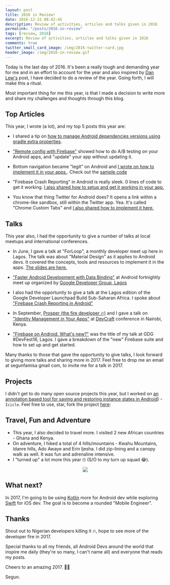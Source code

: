 ```yaml
---
layout: post
title: 2016 in Review!
date: 2016-12-31 08:42:45
description: Review of activities, articles and talks given in 2016
permalink: "/posts/2016-in-review"
tags: [review, 2016]
excerpt: Review of activities, articles and talks given in 2016
comments: true
twitter_small_card_image: /img/2016-twitter-card.jpg
header_image: /img/2016-in-review.gif
---
```


Today is the last day of 2016. It's been a really tough and demanding year for me and in an effort to account for the year and also inspired by [Dan Lew's](http://blog.danlew.net/2016/12/31/year-in-review-2016/) post, I have decided to do a review of the year. Going forth, I will make this a ritual.

Most important thing for me this year, is that I made a decision to write more and share my challenges and thoughts through this blog.

## Top Articles
This year, I wrote (a lot), and my top 5 posts this year are:

  * I shared a tip on [how to manage Android dependencies versions using gradle extra properties](/posts/android-gradle-extra-properties).

  * ["Remote config with Firebase"](/posts/firebase-remote-config) showed how to do A/B testing on your Android apps, and "update" your app without updating it.

  * Bottom navigation became "legit" on Android and [I wrote on how to implement it in your apps.](/posts/bottom-navigation-view-android). Check out the [sample code](https://github.com/segunfamisa/bottom-navigation-demo)

  * "Firebase Crash Reporting" in Android is really sleek. 0 lines of code to get it working. [I also shared how to setup and get it working in your app.](/posts/firebase-crash-reporting)

  * You know that thing Twitter for Android does? It opens a link within a chrome-like sandbox, still within the Twitter app. Yea. It's called "Chrome Custom Tabs" and [I also shared how to implement it here.](/posts/chrome-custom-tabs)

## Talks
This year also, I had the opportunity to give a number of talks at local meetups and international conferences.

  * In June, I gave a talk at "ForLoop", a monthly developer meet up here in Lagos. The talk was about "Material Design" as it applies to Android devs. It covered the concepts, tools and resources to implement it in the apps. [The slides are here.](https://speakerdeck.com/segunfamisa/material-design)

  * ["Faster Android Development with Data Binding"](https://speakerdeck.com/segunfamisa/faster-android-development-with-data-binding) at Android fortnightly meet up organized by [Google Developer Group, Lagos](https://twitter.com/gtuglagos)

  * I also had the opportunity to give a talk at the Lagos edition of the Google Developer Launchpad Build Sub-Saharan Africa. I spoke about ["Firebase Crash Reporting in Android"](https://speakerdeck.com/segunfamisa/firebase-crash-reporting-in-android)

  * In September, [Prosper (the fire developer 🔥)](https://twitter.com/unicodeveloper) and I gave a talk on ["Identity Management in Your Apps"](https://speakerdeck.com/segunfamisa/identity-management-in-your-apps) at [DevCraft](http://dev-craft.co.ke/) conference in Nairobi, Kenya.

  * ["Firebase on Android. What's new?"](https://speakerdeck.com/segunfamisa/firebase-on-android-whats-new) was the title of my talk at GDG #DevFest16, Lagos. I gave a breakdown of the "new" Firebase suite and how to set up and get started.

Many thanks to those that gave the opportunity to give talks, I look forward to giving more talks and sharing more in 2017. Feel free to drop me an email at segunfamisa <at> gmail <dot> com, to invite me for a talk in 2017.

## Projects

I didn't get to do many open source projects this year, but I worked on [an annotation based tool for saving and restoring instance states in Android](https://github.com/segunfamisa/icicle)) - `Icicle`. Feel free to use, star, fork the project [here](https://github.com/segunfamisa/icicle):


## Travel, Fun and Adventure

  * This year, I also decided to travel more. I visited 2 new African countries - Ghana and Kenya.
  * On adventure, I hiked a total of 4 hills/mountains - Kwahu Mountains, Idanre hills, Ado Awaye and Erin Ijesha. I did zip-lining and a canopy walk as well. It was fun and adrenaline intensive.
  * I "turned up" a lot more this year 🙄 (S/O to my turn up squad 😂).

  <p align="center">
  	<img src="https://i.imgur.com/9kIl7jM.jpg">
  </p>

## What next?

In 2017, I'm going to be using [Kotlin](https://kotlinlang.org) more for Android dev while exploring [Swift](https://developer.apple.com/swift/) for iOS dev. The goal is to become a rounded "Mobile Engineer".

## Thanks
Shout out to Nigerian developers killing it 🔥, hope to see more of the developer fire in 2017.

Special thanks to all my friends, all Android Devs around the world that inspire me daily (they're so many, I can't name all) and everyone that reads my posts.

Cheers to an amazing 2017. 🎉🍻

Segun.
